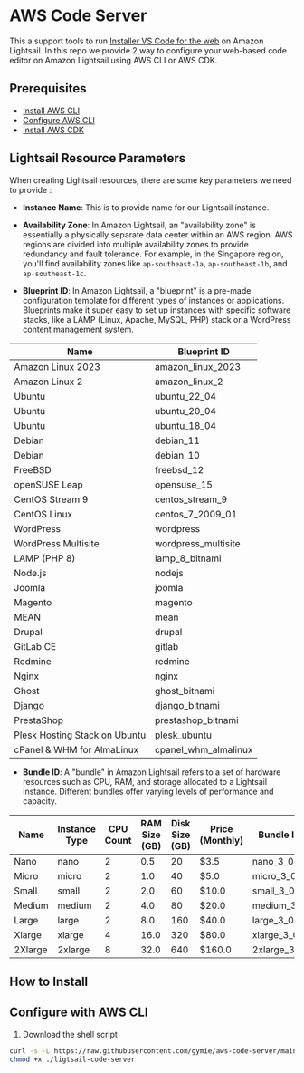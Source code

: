 # AWS Code Server

This a support tools to run [Installer VS Code for the web](https://github.com/rioastamal/installer-vscode-for-web) on Amazon Lightsail. In this repo we provide 2 way to configure your web-based code editor on Amazon Lightsail using AWS CLI or AWS CDK.

## Prerequisites

- [Install AWS CLI](https://docs.aws.amazon.com/cli/latest/userguide/getting-started-install.html)
- [Configure AWS CLI](https://docs.aws.amazon.com/cli/latest/userguide/cli-chap-configure.html)
- [Install AWS CDK](https://docs.aws.amazon.com/cdk/v2/guide/getting_started.html#getting_started_install)

## Lightsail Resource Parameters

When creating Lightsail resources, there are some key parameters we need to provide :

- **Instance Name**: This is to provide name for our Lightsail instance.
- **Availability Zone**: In Amazon Lightsail, an "availability zone" is essentially a physically separate data center within an AWS region. AWS regions are divided into multiple availability zones to provide redundancy and fault tolerance. For example, in the Singapore region, you'll find availability zones like `ap-southeast-1a`, `ap-southeast-1b`, and `ap-southeast-1c`.

- **Blueprint ID**: In Amazon Lightsail, a "blueprint" is a pre-made configuration template for different types of instances or applications. Blueprints make it super easy to set up instances with specific software stacks, like a LAMP (Linux, Apache, MySQL, PHP) stack or a WordPress content management system.

| Name                          | Blueprint ID         |
| ----------------------------- | -------------------- |
| Amazon Linux 2023             | amazon_linux_2023    |
| Amazon Linux 2                | amazon_linux_2       |
| Ubuntu                        | ubuntu_22_04         |
| Ubuntu                        | ubuntu_20_04         |
| Ubuntu                        | ubuntu_18_04         |
| Debian                        | debian_11            |
| Debian                        | debian_10            |
| FreeBSD                       | freebsd_12           |
| openSUSE Leap                 | opensuse_15          |
| CentOS Stream 9               | centos_stream_9      |
| CentOS Linux                  | centos_7_2009_01     |
| WordPress                     | wordpress            |
| WordPress Multisite           | wordpress_multisite  |
| LAMP (PHP 8)                  | lamp_8_bitnami       |
| Node.js                       | nodejs               |
| Joomla                        | joomla               |
| Magento                       | magento              |
| MEAN                          | mean                 |
| Drupal                        | drupal               |
| GitLab CE                     | gitlab               |
| Redmine                       | redmine              |
| Nginx                         | nginx                |
| Ghost                         | ghost_bitnami        |
| Django                        | django_bitnami       |
| PrestaShop                    | prestashop_bitnami   |
| Plesk Hosting Stack on Ubuntu | plesk_ubuntu         |
| cPanel & WHM for AlmaLinux    | cpanel_whm_almalinux |

- **Bundle ID**: A "bundle" in Amazon Lightsail refers to a set of hardware resources such as CPU, RAM, and storage allocated to a Lightsail instance. Different bundles offer varying levels of performance and capacity.

| Name    | Instance Type | CPU Count | RAM Size (GB) | Disk Size (GB) | Price (Monthly) | Bundle ID   |
| ------- | ------------- | --------- | ------------- | -------------- | --------------- | ----------- |
| Nano    | nano          | 2         | 0.5           | 20             | $3.5            | nano_3_0    |
| Micro   | micro         | 2         | 1.0           | 40             | $5.0            | micro_3_0   |
| Small   | small         | 2         | 2.0           | 60             | $10.0           | small_3_0   |
| Medium  | medium        | 2         | 4.0           | 80             | $20.0           | medium_3_0  |
| Large   | large         | 2         | 8.0           | 160            | $40.0           | large_3_0   |
| Xlarge  | xlarge        | 4         | 16.0          | 320            | $80.0           | xlarge_3_0  |
| 2Xlarge | 2xlarge       | 8         | 32.0          | 640            | $160.0          | 2xlarge_3_0 |

## How to Install

## Configure with AWS CLI

1. Download the shell script

```sh
curl -s -L https://raw.githubusercontent.com/gymie/aws-code-server/main/lightsail-code-server.sh
chmod +x ./ligtsail-code-server
```

